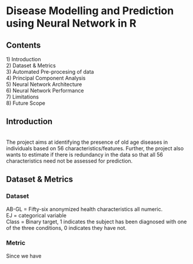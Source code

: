 <h1>Disease Modelling and Prediction using Neural Network in R</h1>
<h2>Contents</h2>
1) Introduction <br>
2) Dataset & Metrics <br>
3) Automated Pre-procesing of data <br>
4) Principal Component Analysis <br>
5) Neural Network Architecture <br>
6) Neural Network Performance <br>
7) Limitations <br>
8) Future Scope <br>

<h2> Introduction </h2>
<br>
The project aims at identifying the presence of old age diseases in individuals based on 56 characteristics/features. Further, the project also wants to estimate if there is redundancy in the data so that all 56 characteristics need not be assessed for prediction.

<h2> Dataset & Metrics</h2>
<h3>Dataset</h3>
AB-GL = Fifty-six anonymized health characteristics all numeric.<br>
EJ = categorical variable <br>
Class = Binary target, 1 indicates the subject has been diagnosed with one of the three conditions, 0 indicates they have not.<br>
<h3>Metric</h3>
Since we have 


